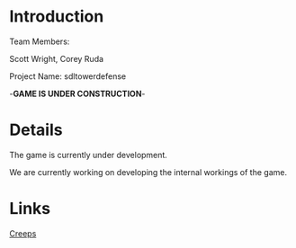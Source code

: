 # Introduction #

Team Members:
<p>Scott Wright, Corey Ruda</p>

<p>Project Name: sdltowerdefense</p>

-**GAME IS UNDER CONSTRUCTION**-

# Details #

The game is currently under development.

We are currently working on developing the internal workings of the game.

# Links #
<a href='http://code.google.com/p/sdltowerdefense/wiki/creep_page?ts=1236702051&updated=creep_page'>Creeps</a>